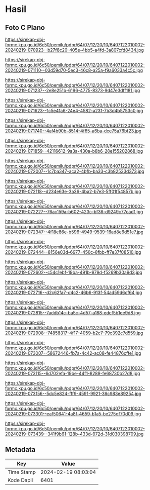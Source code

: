 # Hasil

## Foto C Plano

https://sirekap-obj-formc.kpu.go.id/6c50/pemilu/pdpr/64/07/12/20/10/6407122010002-20240219-070923--b27f8c20-405e-4bb5-a4fd-3a807cfd8434.jpg

https://sirekap-obj-formc.kpu.go.id/6c50/pemilu/pdpr/64/07/12/20/10/6407122010002-20240219-071110--03d59d70-5ec3-46c8-a25a-f9a6033a4c5c.jpg

https://sirekap-obj-formc.kpu.go.id/6c50/pemilu/pdpr/64/07/12/20/10/6407122010002-20240219-071237--2e8e251b-6196-4775-8373-9d47e3dff181.jpg

https://sirekap-obj-formc.kpu.go.id/6c50/pemilu/pdpr/64/07/12/20/10/6407122010002-20240219-071623--1c5e41a6-24e4-4582-a231-7b3d4b5753c0.jpg

https://sirekap-obj-formc.kpu.go.id/6c50/pemilu/pdpr/64/07/12/20/10/6407122010002-20240219-071740--4af4b90b-8514-4f65-a6ba-dce75a76bf23.jpg

https://sirekap-obj-formc.kpu.go.id/6c50/pemilu/pdpr/64/07/12/20/10/6407122010002-20240219-071859--42116612-9a3a-430a-b8b6-28e155202868.jpg

https://sirekap-obj-formc.kpu.go.id/6c50/pemilu/pdpr/64/07/12/20/10/6407122010002-20240219-072007--1c7ba347-aca2-4bfb-ba33-c3b82533d373.jpg

https://sirekap-obj-formc.kpu.go.id/6c50/pemilu/pdpr/64/07/12/20/10/6407122010002-20240219-072118--d234e63e-3a36-4ba2-b7e3-5ff01f54857b.jpg

https://sirekap-obj-formc.kpu.go.id/6c50/pemilu/pdpr/64/07/12/20/10/6407122010002-20240219-072227--76ac159a-b602-423c-bf36-d9249c77cad1.jpg

https://sirekap-obj-formc.kpu.go.id/6c50/pemilu/pdpr/64/07/12/20/10/6407122010002-20240219-072347--4f18e86e-b596-4949-9539-16ad8e6d51e7.jpg

https://sirekap-obj-formc.kpu.go.id/6c50/pemilu/pdpr/64/07/12/20/10/6407122010002-20240219-072444--8156e03d-6977-450c-8fbb-ff7e37f08510.jpg

https://sirekap-obj-formc.kpu.go.id/6c50/pemilu/pdpr/64/07/12/20/10/6407122010002-20240219-072602--c54c1ebf-19ba-491b-979d-f5269b30a9d3.jpg

https://sirekap-obj-formc.kpu.go.id/6c50/pemilu/pdpr/64/07/12/20/10/6407122010002-20240219-072716--d2c62fa7-d4c2-46b6-913f-54ad59d6cf64.jpg

https://sirekap-obj-formc.kpu.go.id/6c50/pemilu/pdpr/64/07/12/20/10/6407122010002-20240219-072815--7addb14c-ba5c-4d57-a188-edcf5b1ee9d8.jpg

https://sirekap-obj-formc.kpu.go.id/6c50/pemilu/pdpr/64/07/12/20/10/6407122010002-20240219-072908--74858317-4f17-4059-b2c7-79c392c7d559.jpg

https://sirekap-obj-formc.kpu.go.id/6c50/pemilu/pdpr/64/07/12/20/10/6407122010002-20240219-073007--58672446-fb7a-4c42-ac08-fe44876cffe1.jpg

https://sirekap-obj-formc.kpu.go.id/6c50/pemilu/pdpr/64/07/12/20/10/6407122010002-20240219-073115--6d702efa-19be-44f1-8289-fe68730b27d8.jpg

https://sirekap-obj-formc.kpu.go.id/6c50/pemilu/pdpr/64/07/12/20/10/6407122010002-20240219-073156--5dc5e824-fff9-4591-9921-36c983e89254.jpg

https://sirekap-obj-formc.kpu.go.id/6c50/pemilu/pdpr/64/07/12/20/10/6407122010002-20240219-073301--eaf50641-4a8f-4659-b1a5-be275df70d09.jpg

https://sirekap-obj-formc.kpu.go.id/6c50/pemilu/pdpr/64/07/12/20/10/6407122010002-20240219-073439--341f9b61-128b-433d-972d-31d030398709.jpg


## Metadata

| Key        | Value               |
| ---------- | ------------------- |
| Time Stamp | 2024-02-19 08:03:04 |
| Kode Dapil | 6401                |



